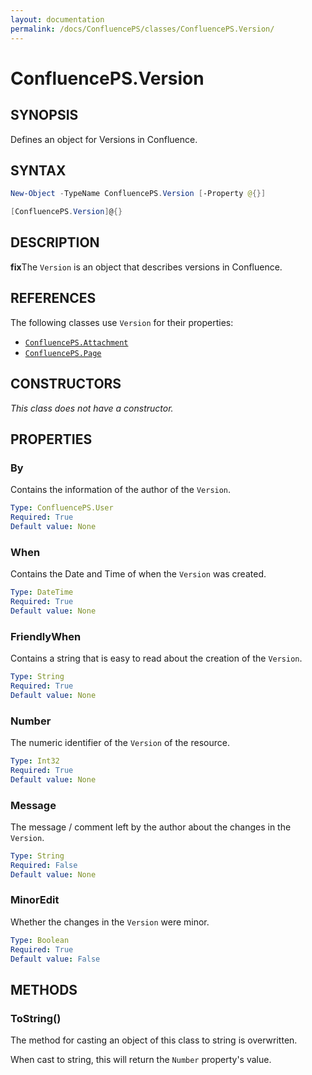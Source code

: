 ```yaml
---
layout: documentation
permalink: /docs/ConfluencePS/classes/ConfluencePS.Version/
---
```


# ConfluencePS.Version

## SYNOPSIS

Defines an object for Versions in Confluence.

## SYNTAX

```powershell
New-Object -TypeName ConfluencePS.Version [-Property @{}]

[ConfluencePS.Version]@{}
```

## DESCRIPTION

**fix**The `Version` is an object that describes versions in Confluence.

## REFERENCES

The following classes use `Version` for their properties:

- [`ConfluencePS.Attachment`](/docs/ConfluencePS/classes/ConfluencePS.Attachment/)
- [`ConfluencePS.Page`](/docs/ConfluencePS/classes/ConfluencePS.Page/)

## CONSTRUCTORS

_This class does not have a constructor._

## PROPERTIES

### By

Contains the information of the author of the `Version`.

```yaml
Type: ConfluencePS.User
Required: True
Default value: None
```

### When

Contains the Date and Time of when the `Version` was created.

```yaml
Type: DateTime
Required: True
Default value: None
```

### FriendlyWhen

Contains a string that is easy to read about the creation of the `Version`.

```yaml
Type: String
Required: True
Default value: None
```

### Number

The numeric identifier of the `Version` of the resource.

```yaml
Type: Int32
Required: True
Default value: None
```

### Message

The message / comment left by the author about the changes in the `Version`.

```yaml
Type: String
Required: False
Default value: None
```

### MinorEdit

Whether the changes in the `Version` were minor.

```yaml
Type: Boolean
Required: True
Default value: False
```

## METHODS

### ToString()

The method for casting an object of this class to string is overwritten.

When cast to string, this will return the `Number` property's value.
